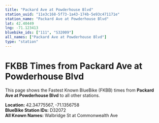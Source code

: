 ```yaml
---
title: "Packard Ave at Powderhouse Blvd"
station_uuid: "11e3c168-5f73-1a43-174b-5e93c471171e"
station_name: "Packard Ave at Powderhouse Blvd"
lat: 42.40449
lng: -71.123413
bluebike_ids: ["111", "S32009"]
all_names: ["Packard Ave at Powderhouse Blvd"]
type: "station"
---
```


# FKBB Times from Packard Ave at Powderhouse Blvd

This page shows the Fastest Known BlueBike (FKBB) times from **Packard Ave at Powderhouse Blvd** to all other stations.

**Location:** 42.34775567, -71.1356758  
**BlueBike Station IDs:** D32072  
**All Known Names:** Walbridge St at Commonwealth Ave

